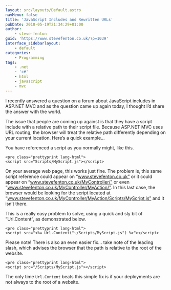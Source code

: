 ```yaml
---
layout: src/layouts/Default.astro
navMenu: false
title: 'JavaScript Includes and Rewritten URLs'
pubDate: 2010-05-19T21:34:29+01:00
author:
    - steve-fenton
guid: 'https://www.stevefenton.co.uk/?p=1039'
interface_sidebarlayout:
    - default
categories:
    - Programming
tags:
    - .net
    - 'c#'
    - html
    - javascript
    - mvc
---
```


I recently answered a question on a forum about JavaScript includes in ASP.NET MVC and as the question came up again today, I thought I’d share the answer with the world.

The issue that people are coming up against is that they have a script include with a relative path to their script file. Because ASP.NET MVC uses URL routing, the browser will treat the relative path differently depending on your current location. Here’s a quick example…

You have referenced a script as you normally might, like this.

```
<pre class="prettyprint lang-html">
<script src="Scripts/MyScript.js"></script>
```

On your average web page, this works just fine. The problem is, this same script reference could appear on “www.stevefenton.co.uk” or it could appear on “www.stevefenton.co.uk/MyController/” or even “www.stevefenton.co.uk/MyController/MyAction/”. In this last case, the browser would be looking for the script located at “www.stevefenton.co.uk/MyController/MyAction/Scripts/MyScript.js” and it isn’t there.

This is a really easy problem to solve, using a quick and sly bit of “Url.Content”, as demonstrated below.

```
<pre class="prettyprint lang-html">
<script src="<%= Url.Content("~/Scripts/MyScript.js") %>"></script>
```

Please note! There is also an even easier fix… take note of the leading slash, which advises the browser that the path is relative to the root of the website.

```
<pre class="prettyprint lang-html">
<script src="/Scripts/MyScript.js"></script>
```

The only time `Url.Content` beats this simple fix is if your deployments are not always to the root of a website.